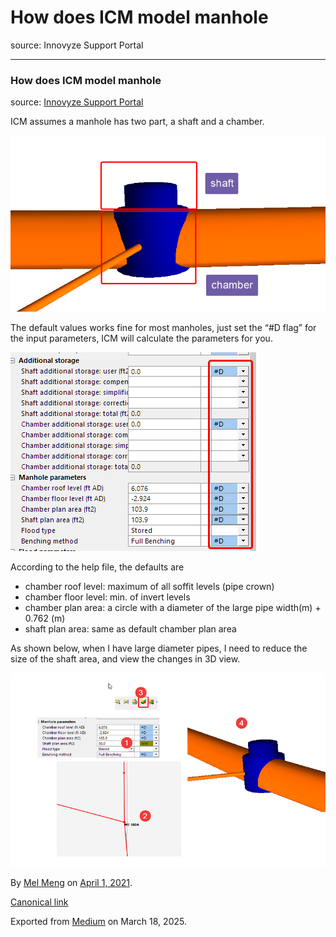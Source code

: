 # How does ICM model manhole

source: Innovyze Support Portal

---

### How does ICM model manhole

source: [Innovyze Support Portal](https://innovyze.force.com/support/s/article/How-does-ICM-model-manhole)

ICM assumes a manhole has two part, a shaft and a chamber.

![](images\1_2d_xIWy064-3XNo7Z9VMLw.png)

The default values works fine for most manholes, just set the “#D flag” for the input parameters, ICM will calculate the parameters for you.

![](images\1_-Dn-gfAr4nuMYZO-aRAcoA.png)

According to the help file, the defaults are

* chamber roof level: maximum of all soffit levels (pipe crown)
* chamber floor level: min. of invert levels
* chamber plan area: a circle with a diameter of the large pipe width(m) + 0.762 (m)
* shaft plan area: same as default chamber plan area

As shown below, when I have large diameter pipes, I need to reduce the size of the shaft area, and view the changes in 3D view.

![](images\1_nG6QHH78R6cs7MWG_IYNUQ.png)

By [Mel Meng](https://medium.com/@mel-meng-pe) on [April 1, 2021](https://medium.com/p/888817e106cc).

[Canonical link](https://medium.com/@mel-meng-pe/how-does-icm-model-manhole-888817e106cc)

Exported from [Medium](https://medium.com) on March 18, 2025.